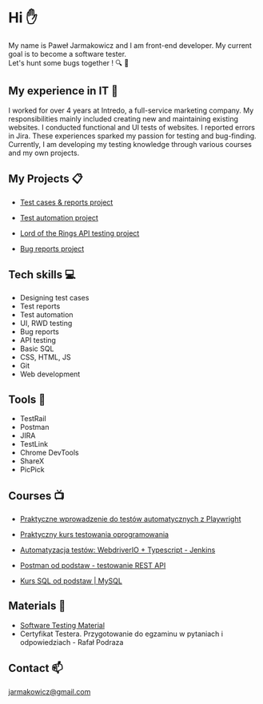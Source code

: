 # Hi :raised_hand:

My name is Paweł Jarmakowicz and I am front-end developer. My current goal is to become a software tester.<br>Let's hunt some bugs together ! :mag: :bug:

## My experience in IT :floppy_disk:

I worked for over 4 years at Intredo, a full-service marketing company. My responsibilities mainly included creating new and maintaining existing websites. I conducted functional and UI tests of websites. I reported errors in Jira. These experiences sparked my passion for testing and bug-finding. Currently, I am developing my testing knowledge through various courses and my own projects. 

## My Projects :clipboard:

- [Test cases & reports project](https://github.com/feandev/Generic-shop-Manual-testing)

- [Test automation project](https://github.com/feandev/Demoblaze-Test-Automation)

- [Lord of the Rings API testing project](https://github.com/feandev/Lord-of-The-Rings-API-Testing)

- [Bug reports project](https://github.com/feandev/Bug-reports-Jira)


## Tech skills :computer:

- Designing test cases
- Test reports
- Test automation
- UI, RWD testing
- Bug reports
- API testing
- Basic SQL
- CSS, HTML, JS
- Git
- Web development

## Tools :hammer:

- TestRail
- Postman
- JIRA
- TestLink
- Chrome DevTools
- ShareX
- PicPick

## Courses :tv:

- [Praktyczne wprowadzenie do testów automatycznych z Playwright](https://jaktestowac.pl/)

- [Praktyczny kurs testowania oprogramowania](https://www.udemy.com/course/praktyczny-kurs-testowania-oprogramowania/)

- [Automatyzacja testów: WebdriverIO + Typescript - Jenkins](https://www.udemy.com/course/testowanie-automatyczne-webdriverio/)

- [Postman od podstaw - testowanie REST API](https://www.udemy.com/course/postman-od-podstaw-testowanie-rest-api/)

- [Kurs SQL od podstaw | MySQL ](https://www.udemy.com/course/kurs-sql-od-podstaw/)

## Materials :bookmark:

- [Software Testing Material](https://www.softwaretestingmaterial.com/)
- Certyfikat Testera. Przygotowanie do egzaminu w pytaniach i odpowiedziach - Rafał Podraza

## Contact :mailbox: 

jarmakowicz@gmail.com


